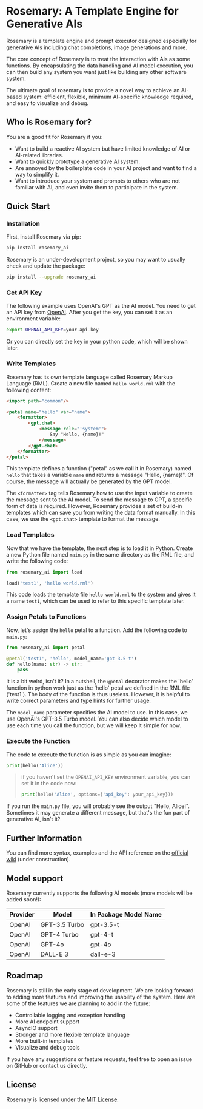 # Rosemary: A Template Engine for Generative AIs
Rosemary is a template engine and prompt executor designed especially for generative AIs including chat completions, image generations and more.

The core concept of Rosemary is to treat the interaction with AIs as some functions. By encapsulating the data handling and AI model execution, you can then build any system you want just like building any other software system.

The ultimate goal of rosemary is to provide a novel way to achieve an AI-based system: efficient, flexible, minimum AI-specific knowledge required, and easy to visualize and debug.

## Who is Rosemary for?
You are a good fit for Rosemary if you:
- Want to build a reactive AI system but have limited knowledge of AI or AI-related libraries.
- Want to quickly prototype a generative AI system.
- Are annoyed by the boilerplate code in your AI project and want to find a way to simplify it.
- Want to introduce your system and prompts to others who are not familiar with AI, and even invite them to participate in the system.

## Quick Start
### Installation
First, install Rosemary via pip:
```bash
pip install rosemary_ai
```
Rosemary is an under-development project, so you may want to usually check and update the package:
```bash
pip install --upgrade rosemary_ai
```

### Get API Key
The following example uses OpenAI's GPT as the AI model. You need to get an API key from [OpenAI](https://beta.openai.com/signup/). After you get the key, you can set it as an environment variable:
```bash
export OPENAI_API_KEY=your-api-key
```
Or you can directly set the key in your python code, which will be shown later.

### Write Templates
Rosemary has its own template language called Rosemary Markup Language (RML). Create a new file named `hello world.rml` with the following content:
```html
<import path="common"/>

<petal name="hello" var="name">
    <formatter>
        <gpt.chat>
            <message role="'system'">
                Say "Hello, {name}!"
            </message>
        </gpt.chat>
    </formatter>
</petal>
```
This template defines a function ("petal" as we call it in Rosemary) named `hello` that takes a variable `name` and returns a message "Hello, {name}!". Of course, the message will actually be generated by the GPT model.

The `<formatter>` tag tells Rosemary how to use the input variable to create the message sent to the AI model. To send the message to GPT, a specific form of data is required. However, Rosemary provides a set of build-in templates which can save you from writing the data format manually. In this case, we use the `<gpt.chat>` template to format the message.

### Load Templates
Now that we have the template, the next step is to load it in Python. Create a new Python file named `main.py` in the same directory as the RML file, and write the following code:
```python
from rosemary_ai import load

load('test1', 'hello world.rml')
```
This code loads the template file `hello world.rml` to the system and gives it a name `test1`, which can be used to refer to this specific template later.

### Assign Petals to Functions
Now, let's assign the `hello` petal to a function. Add the following code to `main.py`:
```python
from rosemary_ai import petal

@petal('test1', 'hello', model_name='gpt-3.5-t')
def hello(name: str) -> str:
    pass
```

It is a bit weird, isn't it? In a nutshell, the `@petal` decorator makes the 'hello' function in python work just as the 'hello' petal we defined in the RML file ('test1'). The body of the function is thus useless. However, it is helpful to write correct parameters and type hints for further usage.

The `model_name` parameter specifies the AI model to use. In this case, we use OpenAI's GPT-3.5 Turbo model. You can also decide which model to use each time you call the function, but we will keep it simple for now.

### Execute the Function
The code to execute the function is as simple as you can imagine:
```python
print(hello('Alice'))
```

> if you haven't set the `OPENAI_API_KEY` environment variable, you can set it in the code now:
> ```python
> print(hello('Alice', options={'api_key': your_api_key}))
> ```

If you run the `main.py` file, you will probably see the output "Hello, Alice!". Sometimes it may generate a different message, but that's the fun part of generative AI, isn't it?

## Further Information
You can find more syntax, examples and the API reference on the [official wiki](https://github.com/snw2015/Rosemary-AI/wiki)
(under construction).

## Model support
Rosemary currently supports the following AI models (more models will be added soon!):

| Provider | Model | In Package Model Name |
|----------|-------|-----------------------|
| OpenAI   | GPT-3.5 Turbo | gpt-3.5-t |
| OpenAI   | GPT-4 Turbo | gpt-4-t |
| OpenAI   | GPT-4o | gpt-4o |
| OpenAI   | DALL-E 3 | dall-e-3 |

## Roadmap
Rosemary is still in the early stage of development. We are looking forward to adding more features and improving the usability of the system. Here are some of the features we are planning to add in the future:

- Controllable logging and exception handling
- More AI endpoint support
- AsyncIO support
- Stronger and more flexible template language
- More built-in templates
- Visualize and debug tools

If you have any suggestions or feature requests, feel free to open an issue on GitHub or contact us directly.

## License
Rosemary is licensed under the [MIT License](LICENSE).